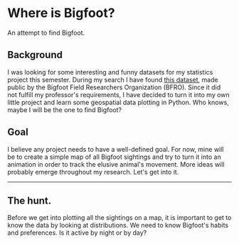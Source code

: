 # Where is Bigfoot?
An attempt to find Bigfoot.

## Background
I was looking for some interesting and funny datasets for my statistics project this semester. During my search I have found [this dataset](https://data.world/timothyrenner/bfro-sightings-data), made public by the Bigfoot Field Researchers Organization (BFRO). Since it did not fulfill my professor's requirements, I have decided to turn it into my own little project and learn some geospatial data plotting in Python. Who knows, maybe I will be the one to find Bigfoot?

## Goal
I believe any project needs to have a well-defined goal. For now, mine will be to create a simple map of all Bigfoot sightings and try to turn it into an animation in order to track the elusive animal's movement. More ideas will probably emerge throughout my research. Let's get into it.

---
## The hunt.
Before we get into plotting all the sightings on a map, it is important to get to know the data by looking at distributions. We need to know Bigfoot's habits and preferences. Is it active by night or by day? 
